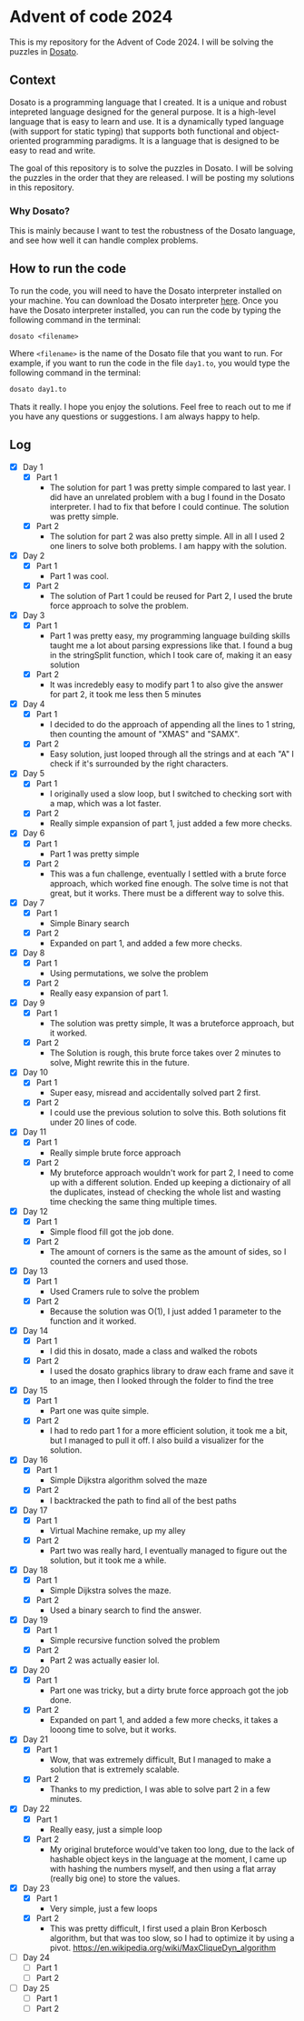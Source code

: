 # Advent of code 2024

This is my repository for the Advent of Code 2024. I will be solving the puzzles in [Dosato](https://github.com/Robotnik08/cdosato).
<br>

## Context

Dosato is a programming language that I created. It is a unique and robust intepreted language designed for the general purpose. It is a high-level language that is easy to learn and use. It is a dynamically typed language (with support for static typing) that supports both functional and object-oriented programming paradigms. It is a language that is designed to be easy to read and write.
<br>

The goal of this repository is to solve the puzzles in Dosato. I will be solving the puzzles in the order that they are released. I will be posting my solutions in this repository. 

### Why Dosato?

This is mainly because I want to test the robustness of the Dosato language, and see how well it can handle complex problems.


## How to run the code

To run the code, you will need to have the Dosato interpreter installed on your machine. You can download the Dosato interpreter [here](https://github.com/Robotnik08/cdosato/releases/latest). Once you have the Dosato interpreter installed, you can run the code by typing the following command in the terminal:

```
dosato <filename>
```

Where `<filename>` is the name of the Dosato file that you want to run. For example, if you want to run the code in the file `day1.to`, you would type the following command in the terminal:

```bash
dosato day1.to
```

Thats it really. I hope you enjoy the solutions. Feel free to reach out to me if you have any questions or suggestions. I am always happy to help.


## Log


- [x] Day 1
    - [x] Part 1
        - The solution for part 1 was pretty simple compared to last year. I did have an unrelated problem with a bug I found in the Dosato interpreter. I had to fix that before I could continue. The solution was pretty simple.
    - [x] Part 2
        - The solution for part 2 was also pretty simple. All in all I used 2 one liners to solve both problems. I am happy with the solution.
- [x] Day 2
    - [x] Part 1
        - Part 1 was cool.
    - [x] Part 2
        - The solution of Part 1 could be reused for Part 2, I used the brute force approach to solve the problem.
- [x] Day 3
    - [x] Part 1
        - Part 1 was pretty easy, my programming language building skills taught me a lot about parsing expressions like that. I found a bug in the stringSplit function, which I took care of, making it an easy solution
    - [x] Part 2
        - It was incredebly easy to modify part 1 to also give the answer for part 2, it took me less then 5 minutes
- [x] Day 4
    - [x] Part 1
        - I decided to do the approach of appending all the lines to 1 string, then counting the amount of "XMAS" and "SAMX".
    - [x] Part 2
        - Easy solution, just looped through all the strings and at each "A" I check if it's surrounded by the right characters.
- [x] Day 5
    - [x] Part 1
        - I originally used a slow loop, but I switched to checking sort with a map, which was a lot faster.
    - [x] Part 2
        - Really simple expansion of part 1, just added a few more checks.
- [x] Day 6
    - [x] Part 1
        - Part 1 was pretty simple
    - [x] Part 2
        - This was a fun challenge, eventually I settled with a brute force approach, which worked fine enough. The solve time is not that great, but it works. There must be a different way to solve this.
- [x] Day 7
    - [x] Part 1
        - Simple Binary search
    - [x] Part 2
        - Expanded on part 1, and added a few more checks.
- [x] Day 8
    - [x] Part 1
        - Using permutations, we solve the problem
    - [x] Part 2
        - Really easy expansion of part 1.
- [x] Day 9
    - [x] Part 1
        - The solution was pretty simple, It was a bruteforce approach, but it worked.
    - [x] Part 2
        - The Solution is rough, this brute force takes over 2 minutes to solve, Might rewrite this in the future.
- [x] Day 10
    - [x] Part 1
        - Super easy, misread and accidentally solved part 2 first.
    - [x] Part 2
        - I could use the previous solution to solve this. Both solutions fit under 20 lines of code.
- [x] Day 11
    - [x] Part 1
        - Really simple brute force approach
    - [x] Part 2
        - My bruteforce approach wouldn't work for part 2, I need to come up with a different solution. Ended up keeping a dictionairy of all the duplicates, instead of checking the whole list and wasting time checking the same thing multiple times.
- [x] Day 12
    - [x] Part 1
        - Simple flood fill got the job done.
    - [x] Part 2
        - The amount of corners is the same as the amount of sides, so I counted the corners and used those.
- [x] Day 13
    - [x] Part 1
        - Used Cramers rule to solve the problem
    - [x] Part 2
        - Because the solution was O(1), I just added 1 parameter to the function and it worked.
- [x] Day 14
    - [x] Part 1
        - I did this in dosato, made a class and walked the robots
    - [x] Part 2
        - I used the dosato graphics library to draw each frame and save it to an image, then I looked through the folder to find the tree
- [x] Day 15
    - [x] Part 1
        - Part one was quite simple.
    - [x] Part 2
        - I had to redo part 1 for a more efficient solution, it took me a bit, but I managed to pull it off. I also build a visualizer for the solution.
- [x] Day 16
    - [x] Part 1
        - Simple Dijkstra algorithm solved the maze
    - [x] Part 2
        - I backtracked the path to find all of the best paths
- [x] Day 17
    - [x] Part 1
        - Virtual Machine remake, up my alley
    - [x] Part 2
        - Part two was really hard, I eventually managed to figure out the solution, but it took me a while.
- [x] Day 18
    - [x] Part 1
        - Simple Dijkstra solves the maze. 
    - [x] Part 2
        - Used a binary search to find the answer.
- [x] Day 19
    - [x] Part 1
        - Simple recursive function solved the problem
    - [x] Part 2
        - Part 2 was actually easier lol.
- [x] Day 20
    - [x] Part 1
        - Part one was tricky, but a dirty brute force approach got the job done.
    - [x] Part 2
        - Expanded on part 1, and added a few more checks, it takes a looong time to solve, but it works.
- [x] Day 21
    - [x] Part 1
        - Wow, that was extremely difficult, But I managed to make a solution that is extremely scalable.
    - [x] Part 2
        - Thanks to my prediction, I was able to solve part 2 in a few minutes.
- [x] Day 22
    - [x] Part 1
        - Really easy, just a simple loop
    - [x] Part 2
        - My original bruteforce would've taken too long, due to the lack of hashable object keys in the language at the moment, I came up with hashing the numbers myself, and then using a flat array (really big one) to store the values.
- [x] Day 23
    - [x] Part 1
        - Very simple, just a few loops
    - [x] Part 2
        - This was pretty difficult, I first used a plain Bron Kerbosch algorithm, but that was too slow, so I had to optimize it by using a pivot. https://en.wikipedia.org/wiki/MaxCliqueDyn_algorithm
- [ ] Day 24
    - [ ] Part 1
    - [ ] Part 2
- [ ] Day 25
    - [ ] Part 1
    - [ ] Part 2
